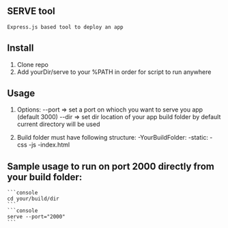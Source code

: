 ## SERVE tool

    Express.js based tool to deploy an app

## Install

1. Clone repo
2. Add yourDir/serve to your %PATH in order for script to run anywhere

## Usage

1. Options:
   --port => set a port on whioch you want to serve you app (default 3000)
   --dir => set dir location of your app build folder by default current directory will be used

2. Build folder must have following structure:
   -YourBuildFolder:
    -static:
        -css
        -js
    -index.html

## Sample usage to run on port 2000 directly from your build folder:

    ```console
    cd your/build/dir
    ```
    ```console
    serve --port="2000"
    ```
